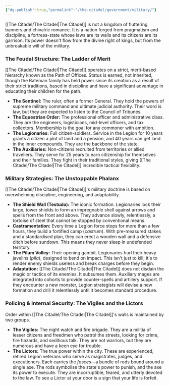 ```yaml
---
{"dg-publish":true,"permalink":"/the-citadel/government/military/"}
---
```


[[The Citadel/The Citadel\|The Citadel]] is not a kingdom of fluttering banners and chivalric romance. It is a nation forged from pragmatism and discipline, a fortress-state whose laws are its walls and its citizens are its garrison. Its power doesn't flow from the divine right of kings, but from the unbreakable will of the military.

### **The Feudal Structure: The Ladder of Merit**
[[The Citadel/The Citadel\|The Citadel]] operates on a strict, merit-based hierarchy known as the Path of Offices. Status is earned, not inherited, though the Bateman family has held power since its creation as a result of their strict traditions, based in discipline and  have a significant advantage in educating their children for the path.

- **The Sentinel:** The ruler, often a former General. They hold the powers of supreme military command and ultimate judicial authority. Their word is law, but they are expected to listen to the Council of Tribunes.
- **The Equestrian Order:** The professional officer and administrative class. They are the engineers, logisticians, mid-level officers, and tax collectors. Membership is the goal for any commoner with ambition.
- **The Legionaries:** Full citizen-soldiers. Service in the Legion for 10 years grants a citizen a plot of land and a pension, and 40 years can get land in the inner compounds. They are the backbone of the state.
- **The Auxiliaries:** Non-citizens recruited from territories or allied travellers. They serve for 25 years to earn citizenship for themselves and their families. They fight in their traditional styles, giving [[The Citadel/The Citadel\|The Citadel]] incredible tactical flexibility.

### **Military Strategies: The Unstoppable Phalanx**
[[The Citadel/The Citadel\|The Citadel]]'s military doctrine is based on overwhelming discipline, engineering, and adaptability.

- **The Shield Wall (Testudo):** The iconic formation. Legionaries lock their large, tower shields to form an impregnable shell against arrows and spells from the front and above. They advance slowly, relentlessly, a tortoise of steel that cannot be stopped by conventional means.
- **Castramentation:** Every time a Legion force stops for more than a few hours, they build a fortified camp (_castrum_). With pre-measured stakes and a standardised plan, they can erect a wooden wall and a defensive ditch before sundown. This means they never sleep in undefended territory.
- **The Pilum Volley:** Their opening gambit. Legionaries hurl their heavy javelins (_pila_), designed to bend on impact. This isn't just to kill; it's to render enemy shields useless and break charges before they begin.
- **Adaptation:** [[The Citadel/The Citadel\|The Citadel]] does not disdain the magic or tactics of its enemies. It subsumes them. Auxiliary mages are integrated into cohorts to provide counter-spells and artillery support. If they encounter a new monster, Legion strategists will devise a new formation and drill it relentlessly until it becomes standard procedure.

### **Policing & Internal Security: The Vigiles and the Lictors**
Order within [[The Citadel/The Citadel\|The Citadel]]'s walls is maintained by two groups.

- **The Vigiles:** The night watch and fire brigade. They are a militia of lesser citizens and freedmen who patrol the streets, looking for crime, fire hazards, and seditious talk. They are not warriors, but they are numerous and have a keen eye for trouble.
- **The Lictors:** The true power within the city. These are experienced, retired Legion veterans who serve as magistrates, judges, and executioners. Each carries the _fasces_—a bundle of rods bound around a single axe. The rods symbolise the state's power to punish, and the axe its power to execute. They are incorruptible, feared, and utterly devoted to the law. To see a Lictor at your door is a sign that your life is forfeit.